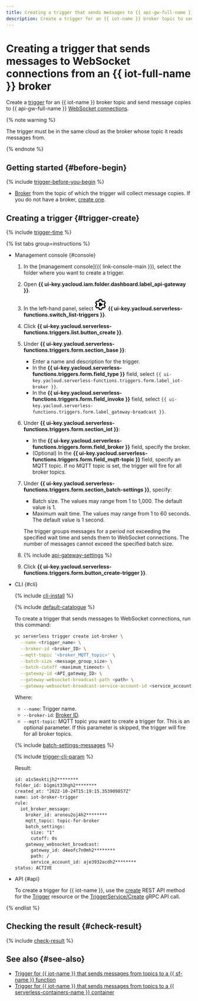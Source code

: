 ```yaml
---
title: Creating a trigger that sends messages to {{ api-gw-full-name }} WebSocket connections from an {{ iot-full-name }} broker topic
description: Create a trigger for an {{ iot-name }} broker topic to send message copies to {{ api-gw-full-name }} WebSocket connections.
---
```


# Creating a trigger that sends messages to WebSocket connections from an {{ iot-full-name }} broker

Create a [trigger](../../concepts/trigger/iot-core-trigger.md) for an {{ iot-name }} broker topic and send message copies to {{ api-gw-full-name }} [WebSocket connections](../../concepts/extensions/websocket.md).

{% note warning %}

The trigger must be in the same cloud as the broker whose topic it reads messages from.

{% endnote %}

## Getting started {#before-begin}

{% include [trigger-before-you-begin](../../../_includes/api-gateway/trigger-before-you-begin.md) %}

* [Broker](../../../iot-core/concepts/index.md#broker) from the topic of which the trigger will collect message copies. If you do not have a broker, [create one](../../../iot-core/operations/broker/broker-create.md).

## Creating a trigger {#trigger-create}

{% include [trigger-time](../../../_includes/functions/trigger-time.md) %}

{% list tabs group=instructions %}

- Management console {#console}

    1. In the [management console]({{ link-console-main }}), select the folder where you want to create a trigger.

    1. Open **{{ ui-key.yacloud.iam.folder.dashboard.label_api-gateway }}**.

    1. In the left-hand panel, select ![image](../../../_assets/console-icons/gear-play.svg) **{{ ui-key.yacloud.serverless-functions.switch_list-triggers }}**.

    1. Click **{{ ui-key.yacloud.serverless-functions.triggers.list.button_create }}**.

    1. Under **{{ ui-key.yacloud.serverless-functions.triggers.form.section_base }}**:

        * Enter a name and description for the trigger.
        * In the **{{ ui-key.yacloud.serverless-functions.triggers.form.field_type }}** field, select `{{ ui-key.yacloud.serverless-functions.triggers.form.label_iot-broker }}`.
        * In the **{{ ui-key.yacloud.serverless-functions.triggers.form.field_invoke }}** field, select `{{ ui-key.yacloud.serverless-functions.triggers.form.label_gateway-broadcast }}`.

    1. Under **{{ ui-key.yacloud.serverless-functions.triggers.form.section_iot }}**:
      
        * In the **{{ ui-key.yacloud.serverless-functions.triggers.form.field_broker }}** field, specify the broker.
        * (Optional) In the **{{ ui-key.yacloud.serverless-functions.triggers.form.field_mqtt-topic }}** field, specify an MQTT topic. If no MQTT topic is set, the trigger will fire for all broker topics.

    1. Under **{{ ui-key.yacloud.serverless-functions.triggers.form.section_batch-settings }}**, specify:

        * Batch size. The values may range from 1 to 1,000. The default value is 1.
        * Maximum wait time. The values may range from 1 to 60 seconds. The default value is 1 second.

       The trigger groups messages for a period not exceeding the specified wait time and sends them to WebSocket connections. The number of messages cannot exceed the specified batch size.

    1. {% include [api-gateway-settings](../../../_includes/api-gateway/api-gateway-settings.md) %}

    1. Click **{{ ui-key.yacloud.serverless-functions.triggers.form.button_create-trigger }}**.

- CLI {#cli}

    {% include [cli-install](../../../_includes/cli-install.md) %}

    {% include [default-catalogue](../../../_includes/default-catalogue.md) %}

    To create a trigger that sends messages to WebSocket connections, run this command:

    ```bash
    yc serverless trigger create iot-broker \
      --name <trigger_name> \
      --broker-id <broker_ID> \
      --mqtt-topic '<broker_MQTT_topic>' \
      --batch-size <message_group_size> \
      --batch-cutoff <maximum_timeout> \
      --gateway-id <API_gateway_ID> \
      --gateway-websocket-broadcast-path <path> \
      --gateway-websocket-broadcast-service-account-id <service_account_ID>
    ```

    Where:

    * `--name`: Trigger name.
    * `--broker-id`: [Broker ID](../../../iot-core/operations/broker/broker-list.md).
    * `--mqtt-topic`: MQTT topic you want to create a trigger for. This is an optional parameter. If this parameter is skipped, the trigger will fire for all broker topics.

    {% include [batch-settings-messages](../../../_includes/api-gateway/batch-settings-messages.md) %}

    {% include [trigger-cli-param](../../../_includes/api-gateway/trigger-cli-param.md) %}

    Result:

    ```text
    id: a1s5msktijh2********
    folder_id: b1gmit33hgh2********
    created_at: "2022-10-24T15:19:15.353909857Z"
    name: iot-broker-trigger
    rule:
      iot_broker_message:
        broker_id: arenou2oj4h2********
        mqtt_topic: topic-for-broker
        batch_settings:
          size: "1"
          cutoff: 0s
        gateway_websocket_broadcast:
          gateway_id: d4eofc7n0mh2********
          path: /
          service_account_id: aje3932acdh2********
    status: ACTIVE
    ```

- API {#api}

  To create a trigger for {{ iot-name }}, use the [create](../../triggers/api-ref/Trigger/create.md) REST API method for the [Trigger](../../triggers/api-ref/Trigger/index.md) resource or the [TriggerService/Create](../../triggers/api-ref/grpc/Trigger/create.md) gRPC API call.

{% endlist %}

## Checking the result {#check-result}

{% include [check-result](../../../_includes/api-gateway/check-result.md) %}

## See also {#see-also}

* [Trigger for {{ iot-name }} that sends messages from topics to a {{ sf-name }} function](../../../functions/operations/trigger/iot-core-trigger-broker-create.md)
* [Trigger for {{ iot-name }} that sends messages from topics to a {{ serverless-containers-name }} container](../../../serverless-containers/operations/iot-core-trigger-broker-create.md)
